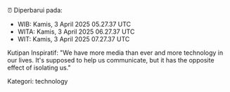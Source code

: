 ⏰ Diperbarui pada:
- WIB: Kamis, 3 April 2025 05.27.37 UTC
- WITA: Kamis, 3 April 2025 06.27.37 UTC
- WIT: Kamis, 3 April 2025 07.27.37 UTC

Kutipan Inspiratif:
"We have more media than ever and more technology in our lives. It's supposed to help us communicate, but it has the opposite effect of isolating us."


Kategori: technology

